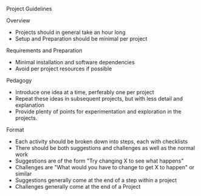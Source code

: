 Project Guidelines

Overview

- Projects should in general take an hour long
- Setup and Preparation should be minimal per project

Requirements and Preparation

- Minimal installation and software dependencies
- Avoid per project resources if possible

Pedagogy

- Introduce one idea at a time, perferably one per project
- Repeat these ideas in subsequent projects, but with less detail and explanation
- Provide plenty of points for experimentation and exploration in the projects.

Format

- Each activity should be broken down into steps, each with checklists
- There should be both suggestions and challenges as well as the normal work
- Suggestions are of the form "Try changing X to see what happens"
- Challenges are "What would you have to change to get X to happen" or similar
- Suggestions generally come at the end of a step within a project
- Challenges generally come at the end of a Project

